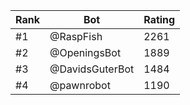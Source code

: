 Rank|Bot|Rating
---|---|---
#1|@RaspFish|2261
#2|@OpeningsBot|1889
#3|@DavidsGuterBot|1484
#4|@pawnrobot|1190
